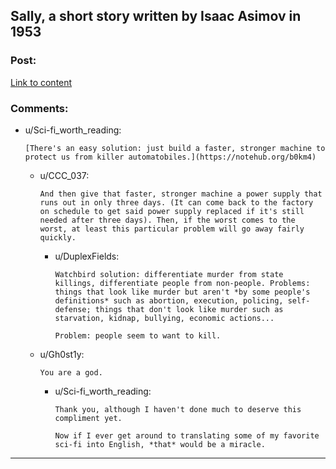 ## Sally, a short story written by Isaac Asimov in 1953

### Post:

[Link to content](http://www.e-reading.club/chapter.php/81838/4/Azimov_-_The_Complete_Robot.html)

### Comments:

- u/Sci-fi_worth_reading:
  ```
  [There's an easy solution: just build a faster, stronger machine to protect us from killer automatobiles.](https://notehub.org/b0km4)
  ```

  - u/CCC_037:
    ```
    And then give that faster, stronger machine a power supply that runs out in only three days. (It can come back to the factory on schedule to get said power supply replaced if it's still needed after three days). Then, if the worst comes to the worst, at least this particular problem will go away fairly quickly.
    ```

    - u/DuplexFields:
      ```
      Watchbird solution: differentiate murder from state killings, differentiate people from non-people. Problems: things that look like murder but aren't *by some people's definitions* such as abortion, execution, policing, self-defense; things that don't look like murder such as starvation, kidnap, bullying, economic actions...

      Problem: people seem to want to kill.
      ```

  - u/Gh0st1y:
    ```
    You are a god.
    ```

    - u/Sci-fi_worth_reading:
      ```
      Thank you, although I haven't done much to deserve this compliment yet.

      Now if I ever get around to translating some of my favorite sci-fi into English, *that* would be a miracle.
      ```

---

